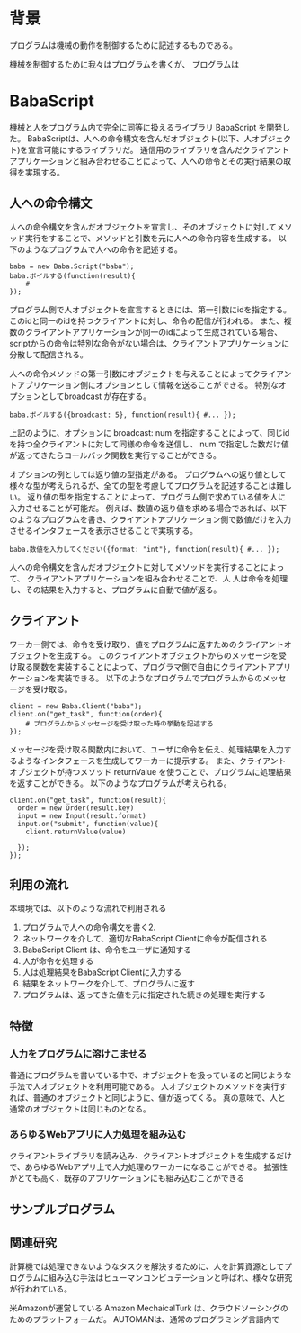 # 背景
プログラムは機械の動作を制御するために記述するものである。


機械を制御するために我々はプログラムを書くが、
プログラムは

# BabaScript
機械と人をプログラム内で完全に同等に扱えるライブラリ BabaScript を開発した。
BabaScriptは、人への命令構文を含んだオブジェクト(以下、人オブジェクト)を宣言可能にするライブラリだ。
通信用のライブラリを含んだクライアントアプリケーションと組み合わせることによって、人への命令とその実行結果の取得を実現する。

## 人への命令構文
人への命令構文を含んだオブジェクトを宣言し、そのオブジェクトに対してメソッド実行をすることで、メソッドと引数を元に人への命令内容を生成する。
以下のようなプログラムで人への命令を記述する。
	
	baba = new Baba.Script("baba");
	baba.ボイルする(function(result){
		#
	});

プログラム側で人オブジェクトを宣言するときには、第一引数にidを指定する。
このidと同一のidを持つクライアントに対し、命令の配信が行われる。
また、複数のクライアントアプリケーションが同一のidによって生成されている場合、scriptからの命令は特別な命令がない場合は、クライアントアプリケーションに分散して配信される。


人への命令メソッドの第一引数にオブジェクトを与えることによってクライアントアプリケーション側にオプションとして情報を送ることができる。
特別なオプションとしてbroadcast が存在する。

	baba.ボイルする({broadcast: 5}, function(result){ #... });

上記のように、オプションに broadcast: num を指定することによって、同じidを持つ全クライアントに対して同様の命令を送信し、 num で指定した数だけ値が返ってきたらコールバック関数を実行することができる。

オプションの例としては返り値の型指定がある。
プログラムへの返り値として様々な型が考えられるが、全ての型を考慮してプログラムを記述することは難しい。
返り値の型を指定することによって、プログラム側で求めている値を人に入力させることが可能だ。
例えば、数値の返り値を求める場合であれば、以下のようなプログラムを書き、クライアントアプリケーション側で数値だけを入力させるインタフェースを表示させることで実現する。

	baba.数値を入力してください({format: "int"}, function(result){ #... });

人への命令構文を含んだオブジェクトに対してメソッドを実行することによって、
クライアントアプリケーションを組み合わせることで、人
人は命令を処理し、その結果を入力すると、プログラムに自動で値が返る。

## クライアント

ワーカー側では、命令を受け取り、値をプログラムに返すためのクライアントオブジェクトを生成する。
このクライアントオブジェクトからのメッセージを受け取る関数を実装することによって、プログラマ側で自由にクライアントアプリケーションを実装できる。
以下のようなプログラムでプログラムからのメッセージを受け取る。

	client = new Baba.Client("baba");
	client.on("get_task", function(order){
		# プログラムからメッセージを受け取った時の挙動を記述する
	});
	

メッセージを受け取る関数内において、ユーザに命令を伝え、処理結果を入力するようなインタフェースを生成してワーカーに提示する。
また、クライアントオブジェクトが持つメソッド returnValue を使うことで、プログラムに処理結果を返すことができる。
以下のようなプログラムが考えられる。

	client.on("get_task", function(result){
	  order = new Order(result.key)
	  input = new Input(result.format)
	  input.on("submit", function(value){
	    client.returnValue(value)
	    	    
	  });  
	});
	
## 利用の流れ
本環境では、以下のような流れで利用される

1. プログラムで人への命令構文を書く2. 
2. ネットワークを介して、適切なBabaScript Clientに命令が配信される
3. BabaScript Client は、命令をユーザに通知する
4. 人が命令を処理する
5. 人は処理結果をBabaScript Clientに入力する
6. 結果をネットワークを介して、プログラムに返す
7. プログラムは、返ってきた値を元に指定された続きの処理を実行する


## 特徴
### 人力をプログラムに溶けこませる
普通にプログラムを書いている中で、オブジェクトを扱っているのと同じような手法で人オブジェクトを利用可能である。
人オブジェクトのメソッドを実行すれば、普通のオブジェクトと同じように、値が返ってくる。
真の意味で、人と通常のオブジェクトは同じものとなる。

### あらゆるWebアプリに人力処理を組み込む
クライアントライブラリを読み込み、クライアントオブジェクトを生成するだけで、あらゆるWebアプリ上で人力処理のワーカーになることができる。
拡張性がとても高く、既存のアプリケーションにも組み込むことができる

## サンプルプログラム

## 関連研究
計算機では処理できないようなタスクを解決するために、人を計算資源としてプログラムに組み込む手法はヒューマンコンピュテーションと呼ばれ、様々な研究が行われている。

米Amazonが運営している Amazon MechaicalTurk は、クラウドソーシングのためのプラットフォームだ。
AUTOMANは、通常のプログラミング言語内で